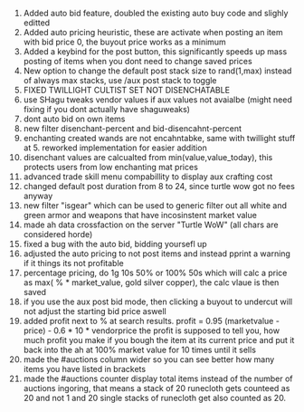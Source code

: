 1. Added auto bid feature, doubled the existing auto buy code and slighly editted
2. Added auto pricing heuristic, these are activate when posting an item with bid price 0, the buyout price works as a minimum
3. Added a keybind for the post button, this significantly speeds up mass posting of items when you dont need to change saved prices
4. New option to change the default post stack size to rand(1,max) instead of always max stacks, use /aux post stack to toggle
5. FIXED TWILLIGHT CULTIST SET NOT DISENCHATABLE
6. use SHagu tweaks vendor values if aux values not avaialbe (might need fixing if you dont actually have shaguweaks)
7. dont auto bid on own items
8. new filter disenchant-percent and bid-disencahnt-percent
9. enchanting created wands are not encahntabke, same with twillight stuff at 5. reworked implementation for easier addition
10. disenchant values are calcualted from min(value,value_today), this protects users from low enchanting mat prices
11. advanced trade skill menu compabillity to display aux crafting cost
12. changed default post duration from 8 to 24, since turtle wow got no fees anyway
13. new filter "isgear" which can be used to generic filter out all white and green armor and weapons that have incosinstent market value
14. made ah data crossfaction on the server "Turtle WoW" (all chars are considered horde)
15. fixed a bug with the auto bid, bidding yoursefl up
16. adjusted the auto pricing to not post items and instead pprint a warning if it things its not profitable
17. percentage pricing, do 1g 10s 50% or 100% 50s which will calc a price as max( % * market_value, gold silver copper), the calc vlaue is then saved
18. if you use the aux post bid mode, then clicking a buyout to undercut will not adjust the starting bid price aswell
19. added profit next to % at search results. profit  = 0.95 (marketvalue - price) - 0.6 * 10 * vendorprice
the profit is supposed to tell you, how much profit you make if you bough the item at its current price and put it back into the ah at 100% market value for 10 times until it sells
20. made the #auctions column wider so you can see better how many items you have listed in brackets
21. made the #auctions counter display total items instead of the number of auctions ingoring, that means a stack of 20 runecloth gets counteed as 20 and not 1 and 20 single stacks of runecloth get also counted as 20.